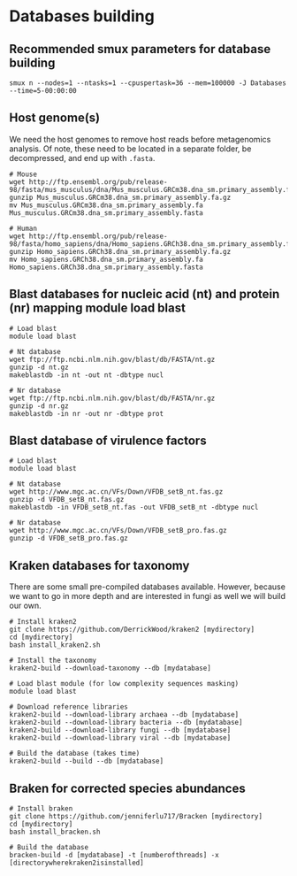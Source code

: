 # Databases building


## Recommended smux parameters for database building

```
smux n --nodes=1 --ntasks=1 --cpuspertask=36 --mem=100000 -J Databases --time=5-00:00:00
```

## Host genome(s)

We need the host genomes to remove host reads before metagenomics analysis. Of note, these need to be located in a separate folder, be decompressed, and end up with `.fasta`. 

```
# Mouse
wget http://ftp.ensembl.org/pub/release-98/fasta/mus_musculus/dna/Mus_musculus.GRCm38.dna_sm.primary_assembly.fa.gz
gunzip Mus_musculus.GRCm38.dna_sm.primary_assembly.fa.gz
mv Mus_musculus.GRCm38.dna_sm.primary_assembly.fa Mus_musculus.GRCm38.dna_sm.primary_assembly.fasta

# Human
wget http://ftp.ensembl.org/pub/release-98/fasta/homo_sapiens/dna/Homo_sapiens.GRCh38.dna_sm.primary_assembly.fa.gz
gunzip Homo_sapiens.GRCh38.dna_sm.primary_assembly.fa.gz
mv Homo_sapiens.GRCh38.dna_sm.primary_assembly.fa Homo_sapiens.GRCh38.dna_sm.primary_assembly.fasta
```

## Blast databases for nucleic acid (nt) and protein (nr) mapping module load blast

```
# Load blast
module load blast

# Nt database
wget ftp://ftp.ncbi.nlm.nih.gov/blast/db/FASTA/nt.gz
gunzip -d nt.gz
makeblastdb -in nt -out nt -dbtype nucl

# Nr database
wget ftp://ftp.ncbi.nlm.nih.gov/blast/db/FASTA/nr.gz
gunzip -d nr.gz
makeblastdb -in nr -out nr -dbtype prot
```

## Blast database of virulence factors

```
# Load blast
module load blast

# Nt database
wget http://www.mgc.ac.cn/VFs/Down/VFDB_setB_nt.fas.gz
gunzip -d VFDB_setB_nt.fas.gz
makeblastdb -in VFDB_setB_nt.fas -out VFDB_setB_nt -dbtype nucl

# Nr database
wget http://www.mgc.ac.cn/VFs/Down/VFDB_setB_pro.fas.gz
gunzip -d VFDB_setB_pro.fas.gz

```
## Kraken databases for taxonomy

There are some small pre-compiled databases available. However, because we want to go in more depth and are interested in fungi as well we will build our own.

```
# Install kraken2
git clone https://github.com/DerrickWood/kraken2 [mydirectory]
cd [mydirectory]
bash install_kraken2.sh

# Install the taxonomy
kraken2-build --download-taxonomy --db [mydatabase]

# Load blast module (for low complexity sequences masking)
module load blast

# Download reference libraries
kraken2-build --download-library archaea --db [mydatabase]
kraken2-build --download-library bacteria --db [mydatabase]
kraken2-build --download-library fungi --db [mydatabase]
kraken2-build --download-library viral --db [mydatabase]

# Build the database (takes time)
kraken2-build --build --db [mydatabase]
```

## Braken for corrected species abundances

```
# Install braken
git clone https://github.com/jenniferlu717/Bracken [mydirectory]
cd [mydirectory]
bash install_bracken.sh

# Build the database
bracken-build -d [mydatabase] -t [numberofthreads] -x [directorywherekraken2isinstalled]
```

